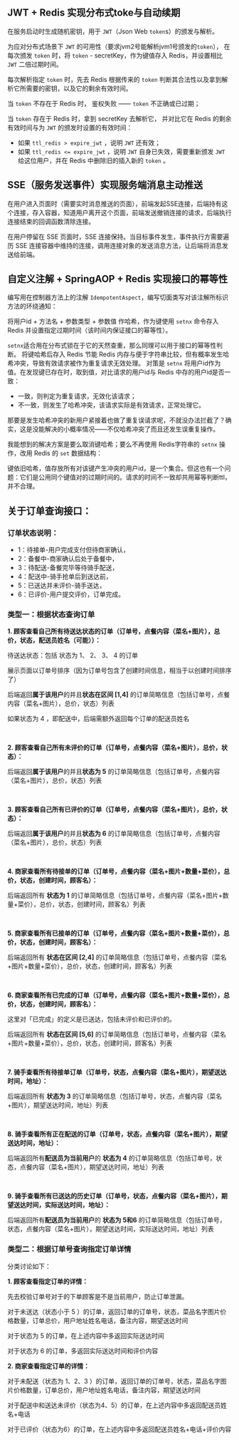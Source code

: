 ## JWT + Redis 实现分布式toke与自动续期

在服务启动时生成随机密钥，用于 `JWT`（Json Web `token`s）的颁发与解析。

为应对分布式场景下 `JWT` 的可用性（要求jvm2号能解析jvm1号颁发的`token`）， 在每次颁发 `token` 时，将 `token` - secretKey，作为键值存入 Redis，并设置相比 `JWT` 二倍过期时间。

每次解析指定 `token` 时，先去 Redis 根据传来的 `token` 判断其合法性以及拿到解析它所需要的密钥，以及它的剩余有效时间。

当 `token` 不存在于 Redis 时， 鉴权失败 —— `token` 不正确或已过期；

当 `token` 存在于 Redis 时，拿到 secretKey 去解析它， 并对比它在 Redis 的剩余有效时间与为 `JWT` 的颁发时设置的有效时间：

  * 如果 `ttl_redis > expire_jwt` ，说明 `JWT` 还有效；
  * 如果 `ttl_redis <= expire_jwt` ，说明 `JWT` 自身已失效，需要重新颁发 `JWT` 给这位用户，并在 Redis 中删除旧的插入新的 `token` 。
  

## SSE（服务发送事件）实现服务端消息主动推送

在用户进入页面时（需要实时消息推送的页面），前端发起SSE连接，后端持有这个连接，存入容器，知道用户离开这个页面，前端发送撤销连接的请求，后端执行连接结束的回调函数清除连接。

在用户停留在 SSE 页面时，SSE 连接保持。当目标事件发生，事件执行方需要遍历 SSE 连接容器中维持的连接，调用连接对象的发送消息方法，让后端将消息发送给前端。

## 自定义注解 + SpringAOP + Redis 实现接口的幂等性

编写用在控制器方法上的注解 `IdempotentAspect`，编写切面类写对该注解所标识方法的环绕通知：

将用户id + 方法名 + 参数类型 + 参数值 作哈希，作为键使用 `setnx` 命令存入 Redis 并设置指定过期时间（该时间内保证接口的幂等性）。

`setnx`适合用在分布式锁在于它的天然查重，那么同理可以用于接口的幂等性判断。
将键哈希后存入 Redis 节能 Redis 内存与便于字符串比较，但有概率发生哈希冲突，导致有效请求被作为重复请求无效处理。
对策是 `setnx` 将用户id作为值。在发现键已存在时，取到值，对比请求的用户id与 Redis 中存的用户id是否一致：

  * 一致，则判定为重复请求，无效化该请求；
  * 不一致，则发生了哈希冲突，该请求实际是有效请求，正常处理它。

那要是发生哈希冲突的新用户紧接着也做了重复误请求呢，不就没办法拦截了？确实，这是没能解决的小概率情况——不仅哈希冲突了而且还发生误重复操作。

我能想到的解决方案是要么取消键哈希；要么不再使用 Redis字符串的 `setnx` 操作，改用 Redis 的 `set` 数据结构：

键依旧哈希，值存放所有对该键产生冲突的用户id，是一个集合。但这也有一个问题：它们是公用同个键值对的过期时间的。请求的时间不一致却共用幂等判断ttl，并不合理。

## 关于订单查询接口：

### 订单状态说明：
* 1：待接单-用户完成支付但待商家确认，
* 2：备餐中-商家确认后处于备餐中，
* 3：待配送-备餐完毕等待骑手配送，
* 4：配送中-骑手抢单后到送达前，
* 5：已送达并未评价-骑手送达，
* 6：已评价-用户提交评价，订单完成。

### 类型一：根据状态查询订单


**1. 顾客查看自己所有待送达状态的订单（订单号，点餐内容（菜名+图片），总价，状态，配送员姓名（可能））：**

待送达状态：包括 状态为 1、 2、 3、 4 的订单

展示页面以订单号排序（因为订单号包含了创建时间信息，相当于以创建时间排序了）

后端返回**属于该用户**的并且**状态在区间 [1,4]** 的订单简略信息（包括订单号，点餐内容（菜名+图片），总价，状态）列表

如果状态为 4 ，即配送中，后端需额外返回每个订单的配送员姓名

<br>

**2. 顾客查看自己所有未评价的订单（订单号，点餐内容（菜名+图片），总价，状态）：**

后端返回**属于该用户**的并且**状态为 5** 的订单简略信息（包括订单号，点餐内容（菜名+图片），总价，状态）列表

<br>

**3. 顾客查看自己所有已评价的订单（订单号，点餐内容（菜名+图片），总价，状态）：**

后端返回**属于该用户**的并且**状态为 6** 的订单简略信息（包括订单号，点餐内容（菜名+图片），总价，状态）列表

<br>

**4. 商家查看所有待接单的订单（订单号，点餐内容（菜名+图片+数量+菜价），总价，状态，创建时间，顾客名）：**

后端返回所有 **状态为 1** 的订单简略信息（包括订单号，点餐内容（菜名+图片+数量+菜价），总价，状态，创建时间，顾客名）列表

<br>

**5. 商家查看所有已接单的订单（订单号，点餐内容（菜名+图片+数量+菜价），总价，状态，创建时间，顾客名）：**

后端返回所有 **状态在区间 [2,4]** 的订单简略信息（包括订单号，点餐内容（菜名+图片+数量+菜价），总价，状态，创建时间，顾客名）列表

<br>

**6. 商家查看所有已完成的订单（订单号，点餐内容（菜名+图片+数量+菜价），总价，状态，创建时间，顾客名）：**

这里对「已完成」的定义是已送达，包括未评价和已评价的。

后端返回所有 **状态在区间 [5,6]** 的订单简略信息（包括订单号，点餐内容（菜名+图片+数量+菜价），总价，状态，创建时间，顾客名）列表

<br>


**7. 骑手查看所有待接单订单（订单号，状态，点餐内容（菜名+图片），期望送达时间，地址）：**

后端返回所有 **状态为 3** 的订单简略信息（包括订单号，状态，点餐内容（菜名+图片），期望送达时间，地址）列表

<br>

**8. 骑手查看所有正在配送的订单（订单号，状态，点餐内容（菜名+图片），期望送达时间，地址）：**

后端返回所有**配送员为当前用户**的 **状态为 4** 的订单简略信息（包括订单号，状态，点餐内容（菜名+图片），期望送达时间，地址）列表

<br>

**9. 骑手查看所有已送达的历史订单（订单号，状态，点餐内容（菜名+图片），期望送达时间，实际送达时间，地址）：**

后端返回所有**配送员为当前用户**的 **状态为 5和6** 的订单简略信息（包括订单号，状态，点餐内容（菜名+图片），期望送达时间，实际送达时间，地址）列表


### 类型二：根据订单号查询指定订单详情


分类讨论如下：

**1. 顾客查看指定订单的详情：**

先去校验订单号对于的下单顾客是不是当前用户，防止订单泄漏。

对于未送达（状态小于 5 ）的订单，返回订单的订单号，状态，菜品名字图片价格数量，订单总价，用户地址姓名电话，备注内容，期望送达时间

对于状态为 5 的订单，在上述内容中多返回实际送达时间

对于状态为 6 的订单，多返回实际送达时间和评价内容

**2. 商家查看指定订单的详情：**

对于未配送（状态为 1、2、3 ）的订单，返回订单的订单号，状态，菜品名字图片价格数量，订单总价，用户地址姓名电话，备注内容，期望送达时间

对于配送中和送达未评价（状态为4、5）的订单，在上述内容中多返回配送员姓名+电话

对于已评价（状态为6）的订单，在上述内容中多返回配送员姓名+电话+评价内容

